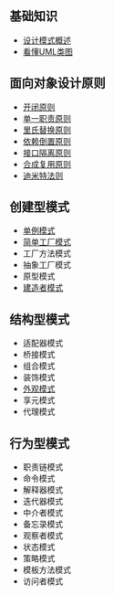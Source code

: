 ## 基础知识

- [设计模式概述](./设计模式概述.md)
- [看懂UML类图](./看懂UML类图.md)



## 面向对象设计原则

- [开闭原则](./开闭原则.md)
- [单一职责原则](./单一职责原则.md)
- [里氏替换原则](./里氏替换原则.md)
- [依赖倒置原则](./依赖倒置原则.md)
- [接口隔离原则](./接口隔离原则.md)
- [合成复用原则](./合成复用原则.md)
- [迪米特法则](./迪米特法则.md)



## 创建型模式

- [单例模式](./单例模式.md)
- [简单工厂模式](./简单工厂模式.md)
- 工厂方法模式
- 抽象工厂模式
- 原型模式
- [建造者模式](./建造者模式.md)



## 结构型模式

- 适配器模式
- 桥接模式
- 组合模式
- 装饰模式
- [外观模式](./外观模式.md)
- 享元模式
- 代理模式



## 行为型模式

- 职责链模式
- 命令模式
- 解释器模式
- 迭代器模式
- 中介者模式
- 备忘录模式
- 观察者模式
- 状态模式
- 策略模式
- 模板方法模式
- 访问者模式













